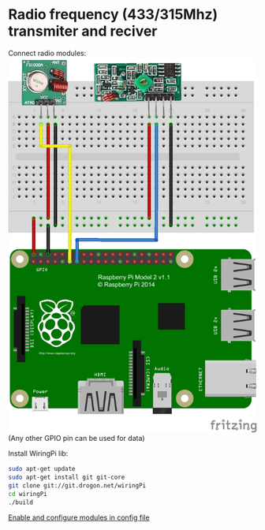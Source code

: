 # Radio frequency (433/315Mhz) transmiter and reciver

Connect radio modules:
![conn](img/raspberry-pi-funksteckdosen_Steckplatine.png)
(Any other GPIO pin can be used for data)

Install WiringPi lib:
```bash
sudo apt-get update
sudo apt-get install git git-core
git clone git://git.drogon.net/wiringPi
cd wiringPi
./build
```

[Enable and configure modules in config file](serverConfig.md)

